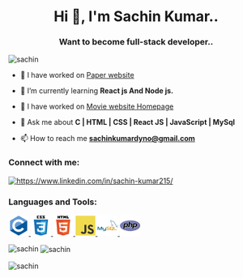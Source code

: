 <h1 align="center">Hi 👋, I'm Sachin Kumar..</h1>
<h3 align="center">Want to become full-stack developer..</h3>

<p align="left"> <img src="https://komarev.com/ghpvc/?username=sachin&label=Profile%20views&color=0e75b6&style=flat" alt="sachin" /> </p>

- 🔭 I have worked on [Paper website](http://mitpaperdown.rf.gd/login.php)

- 🌱 I’m currently learning **React js And Node js.**

- 🔭 I have worked on [Movie website Homepage](https://goputen.github.io/movieszone/)

- 💬 Ask me about **C | HTML | CSS | React JS | JavaScript | MySql**

- 📫 How to reach me **sachinkumardyno@gmail.com**

<h3 align="left">Connect with me:</h3>
<p align="left">
<a href="https://linkedin.com/in/sachin-kumar215/" target="blank"><img align="center" src="https://raw.githubusercontent.com/rahuldkjain/github-profile-readme-generator/master/src/images/icons/Social/linked-in-alt.svg" alt="https://www.linkedin.com/in/sachin-kumar215/" height="30" width="40" /></a>
</p>

<h3 align="left">Languages and Tools:</h3>
<p align="left"> <a href="https://www.cprogramming.com/" target="_blank" rel="noreferrer"> <img src="https://raw.githubusercontent.com/devicons/devicon/master/icons/c/c-original.svg" alt="c" width="40" height="40"/> </a> <a href="https://www.w3schools.com/css/" target="_blank" rel="noreferrer"> <img src="https://raw.githubusercontent.com/devicons/devicon/master/icons/css3/css3-original-wordmark.svg" alt="css3" width="40" height="40"/> </a> <a href="https://www.w3.org/html/" target="_blank" rel="noreferrer"> <img src="https://raw.githubusercontent.com/devicons/devicon/master/icons/html5/html5-original-wordmark.svg" alt="html5" width="40" height="40"/> </a> <a href="https://developer.mozilla.org/en-US/docs/Web/JavaScript" target="_blank" rel="noreferrer"> <img src="https://raw.githubusercontent.com/devicons/devicon/master/icons/javascript/javascript-original.svg" alt="javascript" width="40" height="40"/> </a> <a href="https://www.mysql.com/" target="_blank" rel="noreferrer"> <img src="https://raw.githubusercontent.com/devicons/devicon/master/icons/mysql/mysql-original-wordmark.svg" alt="mysql" width="40" height="40"/> </a> <a href="https://www.php.net" target="_blank" rel="noreferrer"> <img src="https://raw.githubusercontent.com/devicons/devicon/master/icons/php/php-original.svg" alt="php" width="40" height="40"/> </a> </p>

<p><img align="left" src="https://github-readme-stats.vercel.app/api/top-langs?username=goputen&show_icons=true&locale=en&layout=compact" alt="sachin" /></p>

<p>&nbsp;<img align="center" src="https://github-readme-stats.vercel.app/api?username=goputen&show_icons=true&locale=en" alt="sachin" /></p>

<p><img align="center" src="https://github-readme-streak-stats.herokuapp.com/?user=goputen&" alt="sachin" /></p>
